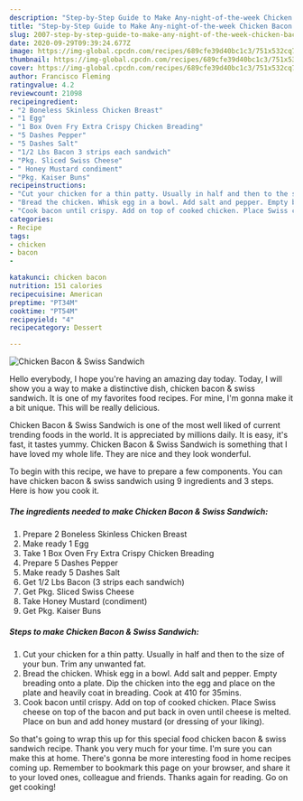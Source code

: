 ```yaml
---
description: "Step-by-Step Guide to Make Any-night-of-the-week Chicken Bacon &amp;amp; Swiss Sandwich"
title: "Step-by-Step Guide to Make Any-night-of-the-week Chicken Bacon &amp;amp; Swiss Sandwich"
slug: 2007-step-by-step-guide-to-make-any-night-of-the-week-chicken-bacon-and-amp-swiss-sandwich
date: 2020-09-29T09:39:24.677Z
image: https://img-global.cpcdn.com/recipes/689cfe39d40bc1c3/751x532cq70/chicken-bacon-swiss-sandwich-recipe-main-photo.jpg
thumbnail: https://img-global.cpcdn.com/recipes/689cfe39d40bc1c3/751x532cq70/chicken-bacon-swiss-sandwich-recipe-main-photo.jpg
cover: https://img-global.cpcdn.com/recipes/689cfe39d40bc1c3/751x532cq70/chicken-bacon-swiss-sandwich-recipe-main-photo.jpg
author: Francisco Fleming
ratingvalue: 4.2
reviewcount: 21098
recipeingredient:
- "2 Boneless Skinless Chicken Breast"
- "1 Egg"
- "1 Box Oven Fry Extra Crispy Chicken Breading"
- "5 Dashes Pepper"
- "5 Dashes Salt"
- "1/2 Lbs Bacon 3 strips each sandwich"
- "Pkg. Sliced Swiss Cheese"
- " Honey Mustard condiment"
- "Pkg. Kaiser Buns"
recipeinstructions:
- "Cut your chicken for a thin patty. Usually in half and then to the size of your bun. Trim any unwanted fat."
- "Bread the chicken. Whisk egg in a bowl. Add salt and pepper. Empty breading onto a plate. Dip the chicken into the egg and place on the plate and heavily coat in breading. Cook at 410 for 35mins."
- "Cook bacon until crispy. Add on top of cooked chicken. Place Swiss cheese on top of the bacon and put back in oven until cheese is melted. Place on bun and add honey mustard (or dressing of your liking)."
categories:
- Recipe
tags:
- chicken
- bacon
- 

katakunci: chicken bacon  
nutrition: 151 calories
recipecuisine: American
preptime: "PT34M"
cooktime: "PT54M"
recipeyield: "4"
recipecategory: Dessert

---
```



![Chicken Bacon &amp; Swiss Sandwich](https://img-global.cpcdn.com/recipes/689cfe39d40bc1c3/751x532cq70/chicken-bacon-swiss-sandwich-recipe-main-photo.jpg)

Hello everybody, I hope you're having an amazing day today. Today, I will show you a way to make a distinctive dish, chicken bacon &amp; swiss sandwich. It is one of my favorites food recipes. For mine, I'm gonna make it a bit unique. This will be really delicious.

Chicken Bacon &amp; Swiss Sandwich is one of the most well liked of current trending foods in the world. It is appreciated by millions daily. It is easy, it's fast, it tastes yummy. Chicken Bacon &amp; Swiss Sandwich is something that I have loved my whole life. They are nice and they look wonderful.




To begin with this recipe, we have to prepare a few components. You can have chicken bacon &amp; swiss sandwich using 9 ingredients and 3 steps. Here is how you cook it.

<!--inarticleads1-->

##### The ingredients needed to make Chicken Bacon &amp; Swiss Sandwich:

1. Prepare 2 Boneless Skinless Chicken Breast
1. Make ready 1 Egg
1. Take 1 Box Oven Fry Extra Crispy Chicken Breading
1. Prepare 5 Dashes Pepper
1. Make ready 5 Dashes Salt
1. Get 1/2 Lbs Bacon (3 strips each sandwich)
1. Get Pkg. Sliced Swiss Cheese
1. Take  Honey Mustard (condiment)
1. Get Pkg. Kaiser Buns




<!--inarticleads2-->

##### Steps to make Chicken Bacon &amp; Swiss Sandwich:

1. Cut your chicken for a thin patty. Usually in half and then to the size of your bun. Trim any unwanted fat.
1. Bread the chicken. Whisk egg in a bowl. Add salt and pepper. Empty breading onto a plate. Dip the chicken into the egg and place on the plate and heavily coat in breading. Cook at 410 for 35mins.
1. Cook bacon until crispy. Add on top of cooked chicken. Place Swiss cheese on top of the bacon and put back in oven until cheese is melted. Place on bun and add honey mustard (or dressing of your liking).




So that's going to wrap this up for this special food chicken bacon &amp; swiss sandwich recipe. Thank you very much for your time. I'm sure you can make this at home. There's gonna be more interesting food in home recipes coming up. Remember to bookmark this page on your browser, and share it to your loved ones, colleague and friends. Thanks again for reading. Go on get cooking!
